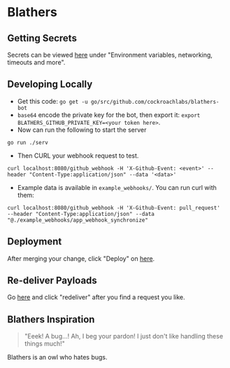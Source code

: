 # Blathers

## Getting Secrets
Secrets can be viewed [here](https://console.cloud.google.com/functions/edit/us-central1/blathers-bot?project=cockroach-dev-inf) under "Environment variables, networking, timeouts and more".

## Developing Locally

* Get this code: `go get -u go/src/github.com/cockroachlabs/blathers-bot` 
* `base64` encode the private key for the bot, then export it: `export BLATHERS_GITHUB_PRIVATE_KEY=<your token here>`.
* Now can run the following to start the server
```
go run ./serv
```
* Then CURL your webhook request to test.
```
curl localhost:8080/github_webhook -H 'X-Github-Event: <event>' --header "Content-Type:application/json" --data '<data>'
```
* Example data is available in `example_webhooks/`. You can run curl with them:
```
curl localhost:8080/github_webhook -H 'X-Github-Event: pull_request'  --header "Content-Type:application/json" --data "@./example_webhooks/app_webhook_synchronize"
```

## Deployment
After merging your change, click "Deploy" on [here](https://console.cloud.google.com/functions/edit/us-central1/blathers-bot?project=cockroach-dev-inf).

## Re-deliver Payloads
Go [here](https://github.com/settings/apps/blathers-crl/advanced) and click "redeliver" after you find a request you like.

## Blathers Inspiration
> "Eeek! A bug...! Ah, I beg your pardon! I just don't like handling these things much!"

Blathers is an owl who hates bugs.
